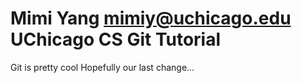 # Mimi Yang mimiy@uchicago.edu UChicago CS Git Tutorial
Git is pretty cool
Hopefully our last change...


